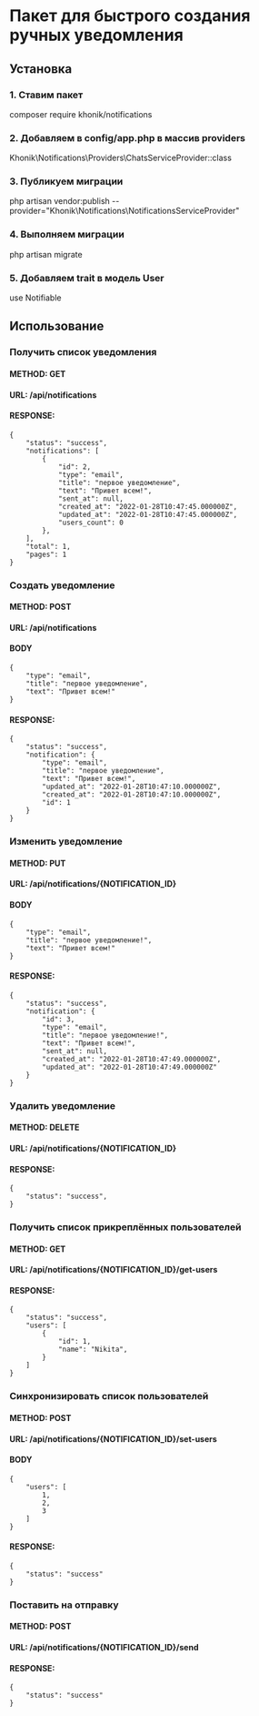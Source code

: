 # Пакет для быстрого создания ручных уведомления

## Установка

### 1. Ставим пакет
composer require khonik/notifications

### 2. Добавляем в config/app.php в массив providers
Khonik\Notifications\Providers\ChatsServiceProvider::class

### 3. Публикуем миграции
php artisan vendor:publish --provider="Khonik\Notifications\NotificationsServiceProvider"

### 4. Выполняем миграции
php artisan migrate

### 5. Добавляем trait в модель User
use Notifiable

## Использование

### Получить список уведомления

#### METHOD: GET

#### URL: /api/notifications

#### RESPONSE: 
```
{
    "status": "success",
    "notifications": [
        {
            "id": 2,
            "type": "email",
            "title": "первое уведомление",
            "text": "Привет всем!",
            "sent_at": null,
            "created_at": "2022-01-28T10:47:45.000000Z",
            "updated_at": "2022-01-28T10:47:45.000000Z",
            "users_count": 0
        },
    ],
    "total": 1,
    "pages": 1
}
```


### Создать уведомление

#### METHOD: POST

#### URL: /api/notifications

#### BODY

```
{
    "type": "email",
    "title": "первое уведомление",
    "text": "Привет всем!"
}
```

#### RESPONSE: 
```
{
    "status": "success",
    "notification": {
        "type": "email",
        "title": "первое уведомление",
        "text": "Привет всем!",
        "updated_at": "2022-01-28T10:47:10.000000Z",
        "created_at": "2022-01-28T10:47:10.000000Z",
        "id": 1
    }
}
```

### Изменить уведомление

#### METHOD: PUT

#### URL: /api/notifications/{NOTIFICATION_ID}

#### BODY

```
{
    "type": "email",
    "title": "первое уведомление!",
    "text": "Привет всем!"
}
```

#### RESPONSE: 
```
{
    "status": "success",
    "notification": {
        "id": 3,
        "type": "email",
        "title": "первое уведомление!",
        "text": "Привет всем!",
        "sent_at": null,
        "created_at": "2022-01-28T10:47:49.000000Z",
        "updated_at": "2022-01-28T10:47:49.000000Z"
    }
}
```


### Удалить уведомление

#### METHOD: DELETE

#### URL: /api/notifications/{NOTIFICATION_ID}

#### RESPONSE: 
```
{
    "status": "success",
}
```

### Получить список прикреплённых пользователей

#### METHOD: GET

#### URL: /api/notifications/{NOTIFICATION_ID}/get-users

#### RESPONSE:
```
{
    "status": "success",
    "users": [
        {
            "id": 1,
            "name": "Nikita",
        }
    ]
}
```

### Синхронизировать список пользователей

#### METHOD: POST

#### URL: /api/notifications/{NOTIFICATION_ID}/set-users

#### BODY

```
{
    "users": [
        1,
        2,
        3
    ]
}
```

#### RESPONSE:
```
{
    "status": "success"
}
```


### Поставить на отправку

#### METHOD: POST

#### URL: /api/notifications/{NOTIFICATION_ID}/send

#### RESPONSE:
```
{
    "status": "success"
}
```


